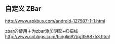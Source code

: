 ## 自定义 ZBar
http://www.apkbus.com/android-127507-1-1.html



zbar的使用＋为zbar添加阴影+扫描线
http://www.cnblogs.com/binglin92/p/3598753.html
